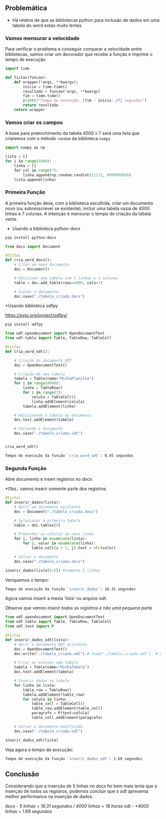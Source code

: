 ## Problemática
* Há relatos de que as bibliotecas python para inclusão de dados em uma tabela do word estao muito lentas
### Vamos mensurar a velocidade
Para verificar o problema e conseguir comparar a velocidade entre bibliotecas, vamos criar um decorador que recebe a função e imprime o tempo de execução
```python
import time

def tictac(funcao):
    def wrapper(*args, **kwargs):
        inicio = time.time()
        resultado = funcao(*args, **kwargs)
        fim = time.time()
        print(f"Tempo de execução: {fim - inicio:.2f} segundos")
        return resultado
    return wrapper
```
### Vamos criar os campos
A base para preenchimento da tabela 4000 x 7 será uma lista que criaremos com o método `random` da biblioteca `numpy`

```python
import numpy as np

lista = []
for i in range(4000):
    linha = []
    for col in range(7):
        linha.append(np.random.randint(11111, 999999909))
    lista.append(linha)
```


### Primeira Função

A primeira função deve, com a biblioteca escolhida, criar um documento novo (ou sobresscrever se existente), incluir uma tabela vazia de 4000 linhas e 7 colunas. A intenção é mensurar o tempo de criação da tabela vazia.

* Usando a biblioteca python-docx
```bash
pip install python-docx
```
```python
from docx import Document

@tictac
def cria_word_docx():
    # Criar um novo documento
    doc = Document()

    # Adicionar uma tabela com 3 linhas e 3 colunas
    table = doc.add_table(rows=4000, cols=7)

    # Salvar o documento
    doc.save("./tabela_criada.docx")
```
*Usando biblioteca odfpy

https://pypi.org/project/odfpy/

```bash
pip install odfpy
```


```python
from odf.opendocument import OpenDocumentText
from odf.table import Table, TableRow, TableCell

@tictac
def cria_word_odt():

    # Criação do documento ODT
    doc = OpenDocumentText()

    # Criação de uma tabela
    tabela = Table(name="MinhaPlanilha")
    for i in range(4000):
        linha = TableRow()
        for i in range(7):
            celula = TableCell()
            linha.addElement(celula)
        tabela.addElement(linha)

    # Adicionando a tabela ao documento
    doc.text.addElement(tabela)

    # Salvando o documento
    doc.save("./tabela_criada.odt")


cria_word_odt()
```
```bash
Tempo de execução da função 'cria_word_odt': 0.45 segundos
```

### Segunda Função

Abre documento e inseri registros no *docx*.

*Obs.: vamos inserir somente parte dos registros

```python
@tictac
def inserir_dados(lista):
    # Abrir um documento existente
    doc = Document("./tabela_criada.docx")

    # Selecionar a primeira tabela
    table = doc.tables[0]

    # Preencher as células da nova linha
    for i, linha in enumerate(lista):
        for j, valor in enumerate(linha):
            table.cell(i + 1, j).text = str(valor)

    # Salvar o documento
    doc.save("./tabela_criada.docx")

inserir_dados(lista[0:5]) #somente 5 linhas
```
Veriquemos o tempo:

```bash
Tempo de execução da função 'inserir_dados': 16.31 segundos
```

Agora vamos inserir a mesla 'lista' no arquivo *odt*.

*Observe que vamos inserir todos os registros e não uma pequena parte*
```python
from odf.opendocument import OpenDocumentText
from odf.table import Table, TableRow, TableCell
from odf.text import P

@tictac
def inserir_dados_odt(lista):
    # Abrir o documento ODT existente
    doc = OpenDocumentText()
    doc.write("./tabela_criada.odt") #.load("./tabela_criada.odt")  # Substitua pelo caminho do seu arquivo ODT

    # Criar ou acessar uma tabela
    tabela = Table(name="MinhaTabela")
    doc.text.addElement(tabela)

    # Inserir dados na tabela
    for linha in lista:
        table_row = TableRow()
        tabela.addElement(table_row)
        for celula in linha:
            table_cell = TableCell()
            table_row.addElement(table_cell)
            paragrafo = P(text=celula)
            table_cell.addElement(paragrafo)

    # Salvar o documento modificado
    doc.save("./tabela_criada.odt")

inserir_dados_odt(lista)
```
Veja agora o tempo de exxcução:
```bash
Tempo de execução da função 'inserir_dados_odt': 1.69 segundos
```
## Conclusão
Considerando que a inserção de 5 linhas no *docx* foi bem mais lenta que a inserção de todos os registros, podemos concluir que o *odt* apresenta melhor performance na inserção de dados.

docx - *5 linhas = 16.31 segundos / 4000 linhas = 18 horas*
odt - *4000 linhas = 1.69 segundos

